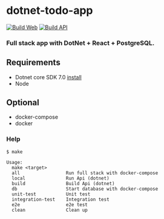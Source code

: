 # dotnet-todo-app

[![Build Web](https://github.com/atrakic/dotnet-todo-app/actions/workflows/call-docker-build-web.yaml/badge.svg)](https://github.com/atrakic/dotnet-todo-app/actions/workflows/call-docker-build-web.yaml)
[![Build API](https://github.com/atrakic/dotnet-todo-app/actions/workflows/call-docker-build-api.yaml/badge.svg)](https://github.com/atrakic/dotnet-todo-app/actions/workflows/call-docker-build-api.yaml)

### Full stack app with DotNet + React + PostgreSQL.

## Requirements
- Dotnet core SDK 7.0 [install](https://dotnet.microsoft.com/download/dotnet-core/7.0)
- Node

## Optional
- docker-compose
- docker

### Help

```shell
$ make

Usage:
  make <target>
  all                 Run full stack with docker-compose
  local               Run Api (dotnet)
  build               Build Api (dotnet) 
  db                  Start database with docker-compose
  unit-test           Unit test
  integration-test    Integration test
  e2e                 e2e test
  clean               Clean up
```
